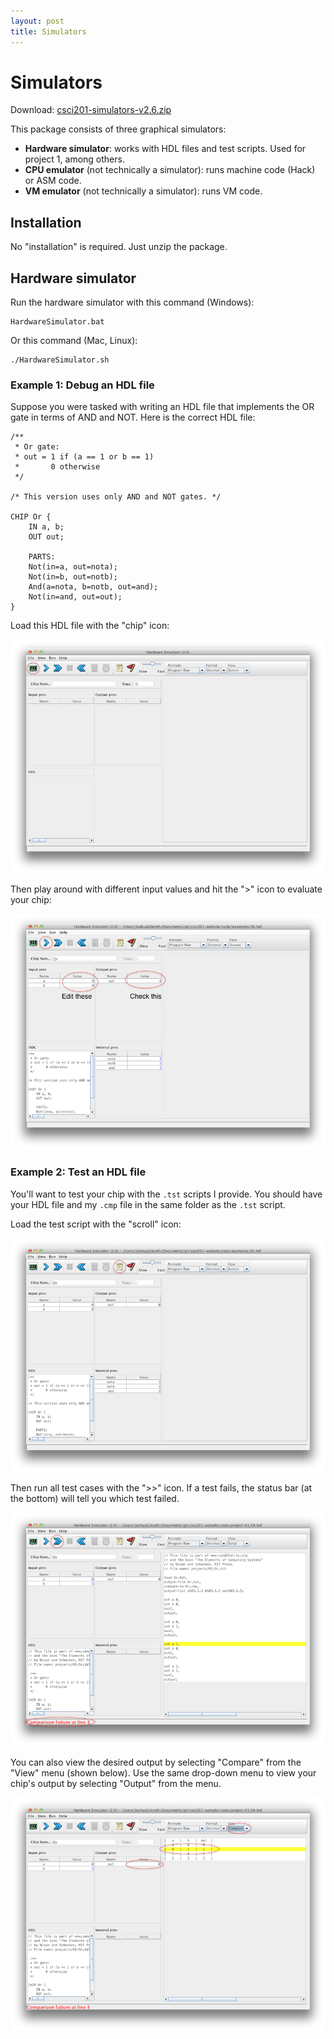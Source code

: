 ```yaml
---
layout: post
title: Simulators
---
```


# Simulators

Download: [csci201-simulators-v2.6.zip](/csci201-simulators-v2.6.zip)

This package consists of three graphical simulators:

- **Hardware simulator**: works with HDL files and test scripts. Used for project 1, among others.
- **CPU emulator** (not technically a simulator): runs machine code (Hack) or ASM code.
- **VM emulator** (not technically a simulator): runs VM code.

## Installation

No "installation" is required. Just unzip the package.

## Hardware simulator

Run the hardware simulator with this command (Windows):

```
HardwareSimulator.bat
```

Or this command (Mac, Linux):

```
./HardwareSimulator.sh
```

### Example 1: Debug an HDL file

Suppose you were tasked with writing an HDL file that implements the OR gate in terms of AND and NOT. Here is the correct HDL file:

```
/**
 * Or gate:
 * out = 1 if (a == 1 or b == 1)
 *       0 otherwise
 */

/* This version uses only AND and NOT gates. */

CHIP Or {
    IN a, b;
    OUT out;

    PARTS:
    Not(in=a, out=nota);
    Not(in=b, out=notb);
    And(a=nota, b=notb, out=and);
    Not(in=and, out=out);
}
```

Load this HDL file with the "chip" icon:

![HW Sim](/images/hw-sim-1.png)

Then play around with different input values and hit the ">" icon to evaluate your chip:

![HW Sim](/images/hw-sim-2.png)

### Example 2: Test an HDL file

You'll want to test your chip with the `.tst` scripts I provide. You should have your HDL file and my `.cmp` file in the same folder as the `.tst` script.

Load the test script with the "scroll" icon:

![HW Sim](/images/hw-sim-3.png)

Then run all test cases with the ">>" icon. If a test fails, the status bar (at the bottom) will tell you which test failed.

![HW Sim](/images/hw-sim-4.png)

You can also view the desired output by selecting "Compare" from the "View" menu (shown below). Use the same drop-down menu to view your chip's output by selecting "Output" from the menu.

![HW Sim](/images/hw-sim-5.png)


